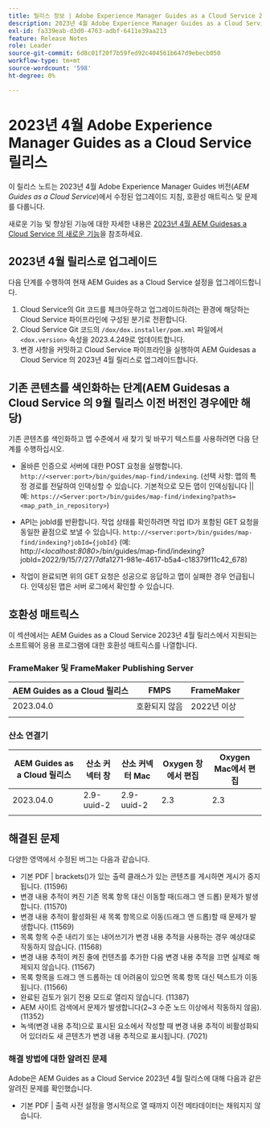 ```yaml
---
title: 릴리스 정보 | Adobe Experience Manager Guides as a Cloud Service 2003년 4월 릴리스
description: 2023년 4월 Adobe Experience Manager Guides as a Cloud Service 릴리스
exl-id: fa339eab-d3d0-4763-adbf-6411e39aa213
feature: Release Notes
role: Leader
source-git-commit: 6d8c01f20f7b59fed92c404561b647d9ebecb050
workflow-type: tm+mt
source-wordcount: '598'
ht-degree: 0%

---
```


# 2023년 4월 Adobe Experience Manager Guides as a Cloud Service 릴리스

이 릴리스 노트는 2023년 4월 Adobe Experience Manager Guides 버전(*AEM Guides as a Cloud Service*)에서 수정된 업그레이드 지침, 호환성 매트릭스 및 문제를 다룹니다.

새로운 기능 및 향상된 기능에 대한 자세한 내용은 [2023년 4월 AEM Guidesas a Cloud Service 의 새로운 기능](whats-new-2023-4-0.md)을 참조하세요.

## 2023년 4월 릴리스로 업그레이드

다음 단계를 수행하여 현재 AEM Guides as a Cloud Service 설정을 업그레이드합니다.

1. Cloud Service의 Git 코드를 체크아웃하고 업그레이드하려는 환경에 해당하는 Cloud Service 파이프라인에 구성된 분기로 전환합니다.
2. Cloud Service Git 코드의 `/dox/dox.installer/pom.xml` 파일에서 `<dox.version>` 속성을 2023.4.249로 업데이트합니다.
3. 변경 사항을 커밋하고 Cloud Service 파이프라인을 실행하여 AEM Guidesas a Cloud Service 의 2023년 4월 릴리스로 업그레이드합니다.

## 기존 콘텐츠를 색인화하는 단계(AEM Guidesas a Cloud Service 의 9월 릴리스 이전 버전인 경우에만 해당)

기존 콘텐츠를 색인화하고 맵 수준에서 새 찾기 및 바꾸기 텍스트를 사용하려면 다음 단계를 수행하십시오.

* 올바른 인증으로 서버에 대한 POST 요청을 실행합니다. `http://<server:port>/bin/guides/map-find/indexing`.
(선택 사항: 맵의 특정 경로를 전달하여 인덱싱할 수 있습니다. 기본적으로 모든 맵이 인덱싱됩니다 || 예: `https://<Server:port>/bin/guides/map-find/indexing?paths=<map_path_in_repository>`)

* API는 jobId를 반환합니다. 작업 상태를 확인하려면 작업 ID가 포함된 GET 요청을 동일한 끝점으로 보낼 수 있습니다. `http://<server:port>/bin/guides/map-find/indexing?jobId={jobId}`
(예: http://&lt;_localhost:8080_>/bin/guides/map-find/indexing?jobId=2022/9/15/7/27/7dfa1271-981e-4617-b5a4-c18379f11c42_678)

* 작업이 완료되면 위의 GET 요청은 성공으로 응답하고 맵이 실패한 경우 언급됩니다. 인덱싱된 맵은 서버 로그에서 확인할 수 있습니다.

## 호환성 매트릭스

이 섹션에서는 AEM Guides as a Cloud Service 2023년 4월 릴리스에서 지원되는 소프트웨어 응용 프로그램에 대한 호환성 매트릭스를 나열합니다.

### FrameMaker 및 FrameMaker Publishing Server

| AEM Guides as a Cloud 릴리스 | FMPS | FrameMaker |
| --- | --- | --- |
| 2023.04.0 | 호환되지 않음 | 2022년 이상 |
| | | |


### 산소 연결기

| AEM Guides as a Cloud 릴리스 | 산소 커넥터 창 | 산소 커넥터 Mac | Oxygen 창에서 편집 | Oxygen Mac에서 편집 |
| --- | --- | --- | --- | --- |
| 2023.04.0 | 2.9-uuid-2 | 2.9-uuid-2 | 2.3 | 2.3 |
|  |  |  |  |



## 해결된 문제

다양한 영역에서 수정된 버그는 다음과 같습니다.

* 기본 PDF | brackets()가 있는 출력 클래스가 있는 콘텐츠를 게시하면 게시가 중지됩니다. (11596)
* 변경 내용 추적이 켜진 기존 목록 항목 대신 이동할 때(드래그 앤 드롭) 문제가 발생합니다. (11570)
* 변경 내용 추적이 활성화된 새 목록 항목으로 이동(드래그 앤 드롭)할 때 문제가 발생합니다. (11569)
* 목록 항목 수준 내리기 또는 내어쓰기가 변경 내용 추적을 사용하는 경우 예상대로 작동하지 않습니다. (11568)
* 변경 내용 추적이 켜진 줄에 컨텐츠를 추가한 다음 변경 내용 추적을 끄면 실제로 해제되지 않습니다. (11567)
* 목록 항목을 드래그 앤 드롭하는 데 어려움이 있으면 목록 항목 대신 텍스트가 이동됩니다. (11566)
* 완료된 검토가 읽기 전용 모드로 열리지 않습니다. (11387)
* AEM 사이트 검색에서 문제가 발생합니다(2~3 수준 노드 이상에서 작동하지 않음). (11352)
* 녹색(변경 내용 추적)으로 표시된 요소에서 작성할 때 변경 내용 추적이 비활성화되어 있더라도 새 콘텐츠가 변경 내용 추적으로 표시됩니다. (7021)

### 해결 방법에 대한 알려진 문제

Adobe은 AEM Guides as a Cloud Service 2023년 4월 릴리스에 대해 다음과 같은 알려진 문제를 확인했습니다.

* 기본 PDF | 출력 사전 설정을 명시적으로 열 때까지 이전 메타데이터는 채워지지 않습니다.
